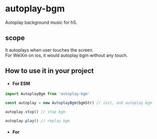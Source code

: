 # autoplay-bgm
Autoplay background music for h5.

 ## scope
It autoplays when user touches the screen.
<br>For WeiXin on ios, it would autoplay bgm without any touch.

 ## How to use it in your project

 * #### For ESM
 
```javascript
import AutoplayBgm from 'autoplay-bgm'

const autoplay = new AutoplayBgm(bgmStr) // init, and autoplay bgm

autoplay.stop() // stop bgm

autoplay.play() // replay bgm

```

   * #### For <script>
  ```javascript
  <script type="module" async>
        import AutoPlay from '/bundle.esm.js'
        var audio = new AutoPlay('/testAudio.mp3')
        window.audio = new AutoPlay('/testAudio.mp3')
        window.stop = function  () {
            console.log('～111～')
            window.audio.stop()
        }
        window.replay = () => {
            console.log('～222～')
            audio.replay()
        }
        const str1 = '<button id="stop" type="button" onclick=\"stop()\">停止</button>'
        const str2 = '<button type="button" onclick="replay()">重新播放</button>'
        var btnsWrap = document.createElement('div')
        btnsWrap.innerHTML = str1 + str2
        document.body.appendChild(btnsWrap)                
    </script>
  ```
